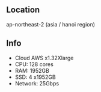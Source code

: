 ## Location
ap-northeast-2 (asia / hanoi region)

## Info
- Cloud AWS x1.32Xlarge
- CPU: 128 cores
- RAM: 1952GB
- SSD: 4 x1952GB
- Network: 25Gbps
